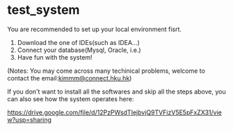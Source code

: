 # test_system

You are recommended to set up your local environment fisrt.
1. Download the one of IDEs(such as IDEA...)
2. Connect your database(Mysql, Oracle, i.e.)
3. Have fun with the system!

(Notes: You may come across many techinical problems, welcome to contact the email:kimmm@connect.hku.hk)


If you don't want to install all the softwares and skip all the steps above, you can also see how the system operates here: 

https://drive.google.com/file/d/12PzPWsdTIejbvjQ9TVFizV5E5pFxZX31/view?usp=sharing
